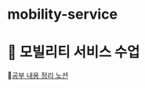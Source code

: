 # mobility-service
# :car: 모빌리티 서비스 수업


:link:[공부 내용 정리 노션](https://www.notion.so/8a4dfc0b55a04da38fa06f44e36ade61)
